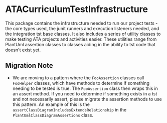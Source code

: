 # ATACurriculumTestInfrastructure
This package contains the infrastructure needed to run our project tests - the core types used, the junit runners and
execution listeners needed, and the integration tst base classes. It also includes a series of utility classes to make
testing ATA projects and activities easier. These utilities range from PlantUml assertion classes to classes aiding in
the ability to tst code that doesn't exist yet.

## Migration Note
* We are moving to a pattern where the `FooAssertion` classes call `FooHelper` classes, which have methods to determine
  if something needing to be tested is true. The `FooAssertion` class then wraps this in an assert method. If you need
  to determine if something exists in a tst and not necessarily assert, please migrate the assertion methods to use
  this pattern. An example of this is the `assertClassDiagramIncludesExtendsRelationship` in the
  `PlantUmlClassDiagramAssertions` class.
